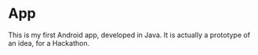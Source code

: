 # App
This is my first Android app, developed in Java. It is actually a prototype of an idea, for a Hackathon.
